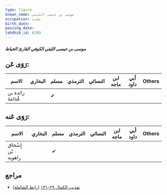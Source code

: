 ```yaml
---
type: figure
known_name: موسى بن عيسى الليثي
occupation: محدث
birth_date:
passing_date:
tahdhib_id: 6289
---
```

##### موسى بن عيسى الليثي الكوفي القارئ الخياط

## رَوَى عَن:
| الاسم              | البخاري | مسلم | الترمذي | النسائي | ابن ماجه | أبي داود | Others |
| ------------------ | ------- | ---- | ------- | ------- | -------- | -------- | ------ |
| زائدة بن قُدَامَةَ |         | ✔    |         |         |          |          |        |
## رَوَى عَنه:
| الاسم               | البخاري | مسلم | الترمذي | النسائي | ابن ماجه | أبي داود | Others |
| ------------------- | ------- | ---- | ------- | ------- | -------- | -------- | ------ |
| إِسْحَاق بْن راهويه |         | ✔    |         |         |          |          |        |
## مراجع
- [تهذيب الكمال ٢٩-١٣١](obsidian://open?vault=Tahdhib-al-Kamal&file=Figures/٦٢٨٩-موسى%20بن%20عيسى%20الليثي%20الكوفي%20القارئ%20الخياط) ([رابط الشاملة](https://shamela.ws/book/3722/15702))